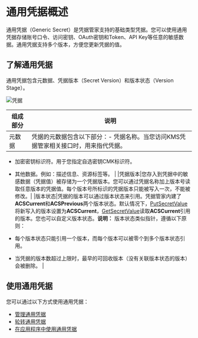# 通用凭据概述

通用凭据（Generic Secret）是凭据管家支持的基础类型凭据。您可以使用通用凭据存储账号口令、访问密钥、OAuth密钥和Token、API Key等任意的敏感数据。通用凭据支持多个版本，方便您更新凭据的值。

## 了解通用凭据

通用凭据包含元数据、凭据版本（Secret Version）和版本状态（Version Stage）。

![凭据](https://static-aliyun-doc.oss-accelerate.aliyuncs.com/assets/img/zh-CN/6601617161/p259183.png)

|组成部分|说明|
|----|--|
|元数据|凭据的元数据包含以下部分：-   凭据名称。当您访问KMS凭据管家相关接口时，用来指代凭据。
-   加密密钥标识符。用于您指定自选密钥CMK标识符。
-   其他数据。例如：描述信息、资源标签等。 |
|凭据版本|您存入到凭据中的敏感数据（凭据值）被存储为一个凭据版本。您可以通过凭据名称加上版本号读取任意版本的凭据值。每个版本号所标识的凭据版本只能被写入一次，不能被修改。|
|版本状态|凭据的版本可以通过版本状态来引用。凭据管家内建了**ACSCurrent**和**ACSPrevious**两个版本状态。默认情况下，[PutSecretValue](/cn.zh-CN/API参考/凭据/PutSecretValue.md)将新写入的版本设置为**ACSCurrent**，[GetSecretValue](/cn.zh-CN/API参考/凭据/GetSecretValue.md)读取**ACSCurrent**引用的版本。您也可以自定义版本状态。**说明：** 版本状态类似指针，遵循以下原则：

-   每个版本状态只能引用一个版本，而每个版本可以被零个到多个版本状态引用。
-   当凭据的版本数超过上限时，最早的可回收版本（没有关联版本状态的版本）会被删除。 |

## 使用通用凭据

您可以通过以下方式使用通用凭据：

-   [管理通用凭据](/cn.zh-CN/凭据管家/通用凭据/管理通用凭据.md)
-   [轮转通用凭据](/cn.zh-CN/凭据管家/通用凭据/轮转通用凭据.md)
-   [在应用程序中使用通用凭据](/cn.zh-CN/凭据管家/应用程序接入凭据管家.md)

